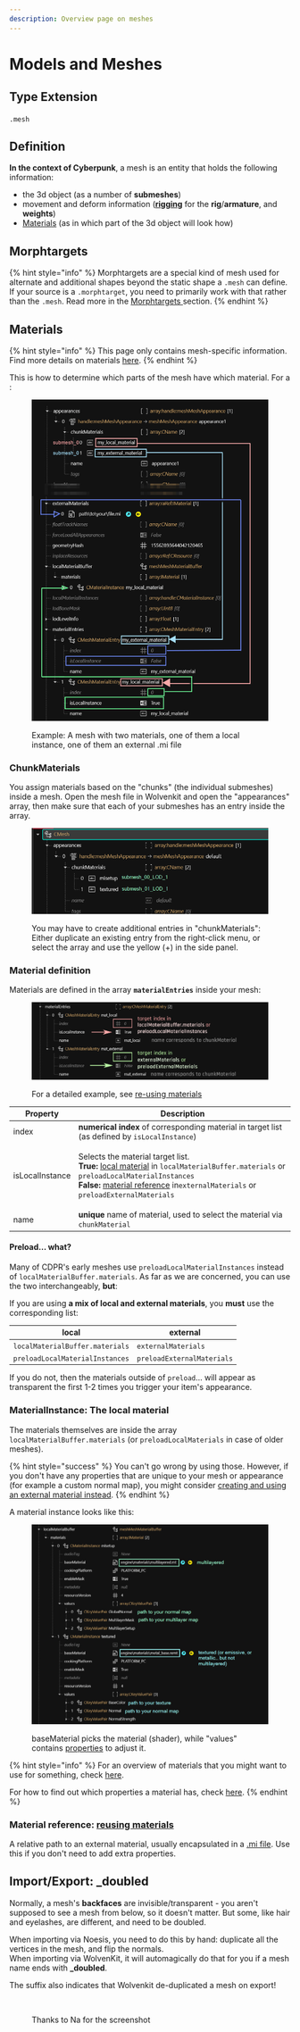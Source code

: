 ```yaml
---
description: Overview page on meshes
---
```


# Models and Meshes

## Type Extension

`.mesh`

## Definition&#x20;

**In the context of Cyberpunk**, a mesh is an entity that holds the following information:

* the 3d object (as a number of **submeshes**)
* movement and deform information ([**rigging**](meshes-and-armatures-rigging.md) for the **rig**/**armature**, and **weights**)
* [Materials](models-and-meshes.md#materials) (as in which part of the 3d object will look how)

## Morphtargets

{% hint style="info" %}
Morphtargets are a special kind of mesh used for alternate and additional shapes beyond the static shape a `.mesh` can define. If your source is a `.morphtarget`, you need to primarily work with that rather than the `.mesh`. Read more in the [Morphtargets ](models-and-meshes.md#morphtargets)section.
{% endhint %}

## Materials

{% hint style="info" %}
This page only contains mesh-specific information. Find more details on materials [here](models-and-meshes.md#materials).&#x20;
{% endhint %}

This is how to determine which parts of the mesh have which material. For a :

<figure><img src="../../.gitbook/assets/materials_explanation.png" alt=""><figcaption><p>Example: A mesh with two materials, one of them a local instance, one of them an external .mi file</p></figcaption></figure>

### ChunkMaterials

You assign materials based on the "chunks" (the individual submeshes) inside a mesh. Open the mesh file in Wolvenkit and open the "appearances" array, then make sure that each of your submeshes has an entry inside the array.

<figure><img src="../../.gitbook/assets/mesh_material_appearance.png" alt=""><figcaption><p>You may have to create additional entries in "chunkMaterials": Either duplicate an existing entry from the right-click menu, or select the array and use the yellow (+) in the side panel.</p></figcaption></figure>

### Material definition

Materials are defined in the array **`materialEntries`** inside your mesh:

<figure><img src="../../.gitbook/assets/materials_materialentries_overview.png" alt=""><figcaption><p>For a detailed example, see <a href="../materials/re-using-materials-.mi.md#maximally-lazy-external-materials">re-using materials</a></p></figcaption></figure>

| Property        | Description                                                                                                                                                                                                                                                                                                                                                                                                                                                  |
| --------------- | ------------------------------------------------------------------------------------------------------------------------------------------------------------------------------------------------------------------------------------------------------------------------------------------------------------------------------------------------------------------------------------------------------------------------------------------------------------ |
| index           | **numerical index** of corresponding material in target list (as defined by `isLocalInstance`)                                                                                                                                                                                                                                                                                                                                                               |
| isLocalInstance | <p>Selects the material target list.<br><strong>True:</strong> <a href="models-and-meshes.md#materialinstance-the-local-material">local material</a> in <code>localMaterialBuffer.materials</code> or <code>preloadLocalMaterialInstances</code><br><strong>False:</strong> <a href="models-and-meshes.md#material-reference-a-material-somewhere-else">material reference</a> in<code>externalMaterials</code> or <code>preloadExternalMaterials</code></p> |
| name            | **unique** name of material, used to select the material via `chunkMaterial`                                                                                                                                                                                                                                                                                                                                                                                 |

#### Preload… what?

Many of CDPR's early meshes use `preloadLocalMaterialInstances` instead of `localMaterialBuffer.materials`. As far as we are concerned, you can use the two interchangeably, **but**:&#x20;

If you are using **a mix of local and external materials**, you **must** use the corresponding list:

| local                           | external                   |
| ------------------------------- | -------------------------- |
| `localMaterialBuffer.materials` | `externalMaterials`        |
| `preloadLocalMaterialInstances` | `preloadExternalMaterials` |

If you do not, then the materials outside of `preload`… will appear as transparent the first 1-2 times you trigger your item's appearance.

### MaterialInstance: The local material

The materials themselves are inside the array `localMaterialBuffer.materials` (or `preloadLocalMaterials` in case of older meshes).&#x20;

{% hint style="success" %}
You can't go wrong by using those. However, if you don't have any properties that are unique to your mesh or appearance (for example a custom normal map), you might consider [creating and using an external material instead](../materials/re-using-materials-.mi.md).
{% endhint %}

A material instance looks like this:

<figure><img src="../../.gitbook/assets/material_docu_material_instance.png" alt=""><figcaption><p>baseMaterial picks the material (shader), while "values" contains <a href="models-and-meshes.md#checking-material-properties">properties</a> to adjust it.</p></figcaption></figure>

{% hint style="info" %}
For an overview of materials that you might want to use for something, check [here](../references-lists-and-overviews/cheat-sheet-materials.md).&#x20;

For how to find out which properties a material has, check [here](../materials/#checking-material-properties).
{% endhint %}

### Material reference: [reusing materials](../materials/re-using-materials-.mi.md#maximally-lazy-external-materials)

A relative path to an external material, usually encapsulated in a [.mi file](../materials/re-using-materials-.mi.md#.mi-files-to-the-rescue). Use this if you don't need to add extra properties.

## Import/Export: \_doubled

Normally, a mesh's **backfaces** are invisible/transparent - you aren't supposed to see a mesh from below, so it doesn't matter. But some, like hair and eyelashes, are different, and need to be doubled.

When importing via Noesis, you need to do this by hand: duplicate all the vertices in the mesh, and flip the normals.\
When importing via WolvenKit, it will automagically do that for you if a mesh name ends with **\_doubled**.&#x20;

The suffix also indicates that Wolvenkit de-duplicated a mesh on export!

<figure><img src="https://cdn.discordapp.com/attachments/1091077640854704270/1091295442060464138/image.png" alt=""><figcaption><p>Thanks to Na for the screenshot</p></figcaption></figure>
